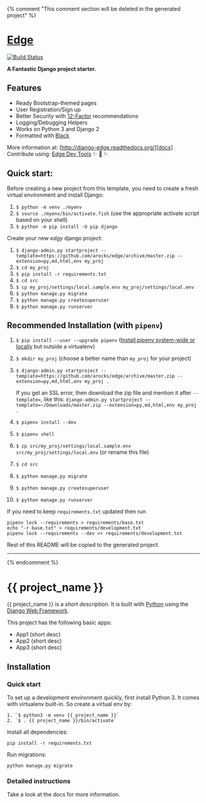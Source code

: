 {% comment "This comment section will be deleted in the generated project" %}

# [Edge][docs]

[![Build Status](https://travis-ci.org/arocks/edge.svg?branch=master)](https://travis-ci.org/arocks/edge)

**A Fantastic Django project starter.**

## Features

* Ready Bootstrap-themed pages
* User Registration/Sign up
* Better Security with [12-Factor](http://12factor.net/) recommendations
* Logging/Debugging Helpers
* Works on Python 3 and Django 2
* Formatted with [Black](https://github.com/ambv/black)

More information at: [http://django-edge.readthedocs.org/][docs]
Contribute using: [Edge Dev Tools](https://github.com/arocks/edge-devtools)  ✨ 🍰 ✨

[docs]: http://django-edge.readthedocs.org/

## Quick start:

Before creating a new project from this template, you need to create a fresh virtual environment and install Django:

1. `$ python -m venv ./myenv`
2. `$ source ./myenv/bin/activate.fish` (use the appropriate activate script based on your shell)
3. `$ python -m pip install -U pip django`

Create your new _edgy_ django project:

1. `$ django-admin.py startproject --template=https://github.com/arocks/edge/archive/master.zip --extension=py,md,html,env my_proj`
2. `$ cd my_proj`
3. `$ pip install -r requirements.txt `
4. `$ cd src`
5. `$ cp my_proj/settings/local.sample.env my_proj/settings/local.env`
6. `$ python manage.py migrate`
7. `$ python manage.py createsuperuser`
8. `$ python manage.py runserver`


## Recommended Installation (with `pipenv`)
1. `$ pip install --user --upgrade pipenv` ([Install pipenv system-wide or locally](https://docs.pipenv.org/) but outside a virtualenv)
2. `$ mkdir my_proj` (choose a better name than `my_proj` for your project)
3. `$ django-admin.py startproject --template=https://github.com/arocks/edge/archive/master.zip --extension=py,md,html,env my_proj .`

    If you get an SSL error, then download the zip file and mention it after `--template=`, like this: `django-admin.py startproject --template=~/Downloads/master.zip --extension=py,md,html,env my_proj .`
4. `$ pipenv install --dev`
5. `$ pipenv shell`
6. `$ cp src/my_proj/settings/local.sample.env src/my_proj/settings/local.env` (or rename this file)
7. `$ cd src`
8. `$ python manage.py migrate`
9. `$ python manage.py createsuperuser`
10. `$ python manage.py runserver`

If you need to keep `requirements.txt` updated then run

    pipenv lock --requirements > requirements/base.txt
    echo "-r base.txt" > requirements/development.txt
    pipenv lock --requirements --dev >> requirements/development.txt

Rest of this README will be copied to the generated project.

--------------------------------------------------------------------------------------------

{% endcomment %}

# {{ project_name }}

{{ project_name }} is a _short description_. It is built with [Python][0] using the [Django Web Framework][1].

This project has the following basic apps:

* App1 (short desc)
* App2 (short desc)
* App3 (short desc)

## Installation

### Quick start

To set up a development environment quickly, first install Python 3. It
comes with virtualenv built-in. So create a virtual env by:

    1. `$ python3 -m venv {{ project_name }}`
    2. `$ . {{ project_name }}/bin/activate`

Install all dependencies:

    pip install -r requirements.txt

Run migrations:

    python manage.py migrate

### Detailed instructions

Take a look at the docs for more information.

[0]: https://www.python.org/
[1]: https://www.djangoproject.com/

